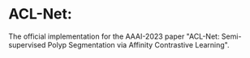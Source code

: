 # ACL-Net:

The official implementation for the AAAI-2023 paper "ACL-Net: Semi-supervised Polyp Segmentation via Affinity Contrastive Learning".
